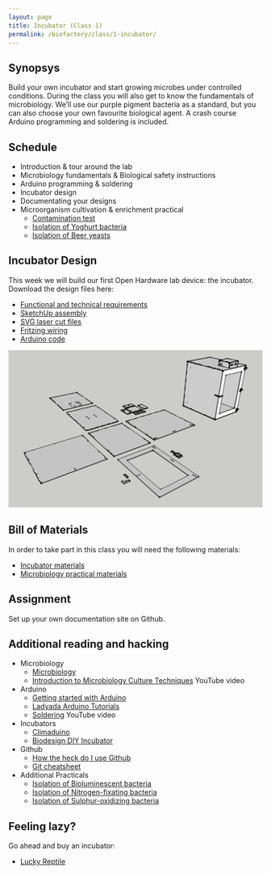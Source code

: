 ```yaml
---
layout: page
title: Incubator (Class 1)
permalink: /biofactory/class/1-incubator/
---
```


## Synopsys

Build your own incubator and start growing microbes under controlled conditions. During the class you will also get to know the fundamentals of microbiology. We’ll use our purple pigment bacteria as a standard, but you can also choose your own favourite biological agent. A crash course Arduino programming and soldering is included.

## Schedule

* Introduction & tour around the lab
* Microbiology fundamentals & Biological safety instructions
* Arduino programming & soldering
* Incubator design
* Documentating your designs
* Microorganism cultivation & enrichment practical
  * [Contamination test](/biofactory/class/1-incubator/contamination-test/)
  * [Isolation of Yoghurt bacteria](/biofactory/class/1-incubator/yoghurt-bacteria-isolation/)
  * [Isolation of Beer yeasts](/biofactory/class/1-incubator/beer-yeasts-isolation/)

## Incubator Design

This week we will build our first Open Hardware lab device: the incubator. Download the design files here:

* [Functional and technical requirements](/biofactory/class/1-incubator/requirements/)
* [SketchUp assembly](/biofactory/class/1/Incubator-Sketchup.skp)
* [SVG laser cut files](/biofactory/class/1/Incubator-SVGs.zip)
* [Fritzing wiring](/biofactory/class/1/Incubator-Fritzing.fzz)
* [Arduino code](/biofactory/class/1/Incubator-Arduino.txt)

![Incubator](/biofactory/class/1/Incubator.png)

## Bill of Materials

In order to take part in this class you will need the following materials:

* [Incubator materials](/biofactory/class/1-incubator/incubator-materials/)
* [Microbiology practical materials](/biofactory/class/1-incubator/microbiology-materials/)

## Assignment

Set up your own documentation site on Github.

## Additional reading and hacking

* Microbiology
  * [Microbiology](http://education-portal.com/academy/course/microbiology-course.html)
  * [Introduction to Microbiology Culture Techniques](https://www.youtube.com/watch?v=Et1v8EQP10U) YouTube video
* Arduino
  * [Getting started with Arduino](http://www.makeuseof.com/tag/getting-started-with-arduino-a-beginners-guide/)
  * [Ladyada Arduino Tutorials](http://www.ladyada.net/learn/arduino/)
  * [Soldering](https://www.youtube.com/watch?v=oqV2xU1fee8) YouTube video
* Incubators
  * [Climaduino](http://www.instructables.com/id/Introducing-Climaduino-The-Arduino-Based-Thermosta/)
  * [Biodesign DIY Incubator](http://biodesign.cc/2013/12/25/diy-incubator/)
* Github
  * [How the heck do I use Github](http://lifehacker.com/5983680/how-the-heck-do-i-use-github)
  * [Git cheatsheet](http://rogerdudler.github.io/git-guide/)
* Additional Practicals
  * [Isolation of Bioluminescent bacteria](/biofactory/class/1-incubator/bioluminescent-bacteria-isolation/)
  * [Isolation of Nitrogen-fixating bacteria](/biofactory/class/1-incubator/isolation-of-nitrogen-fixating-bacteria/)
  * [Isolation of Sulphur-oxidizing bacteria](/biofactory/class/1-incubator/isolation-of-sulphur-oxidizing-bacteria/)

## Feeling lazy?

Go ahead and buy an incubator:

* [Lucky Reptile](http://www.amazon.co.uk/Lucky-Reptile-HN-2UK-Nursery-Incubator/dp/B002NFR0HQ)
